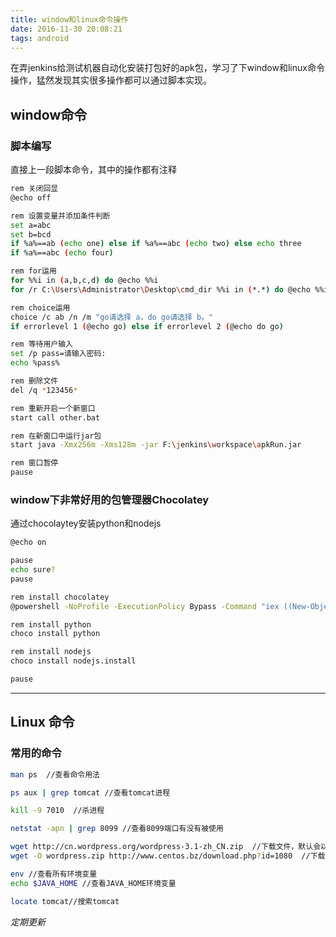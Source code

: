 ```yaml
---
title: window和linux命令操作
date: 2016-11-30 20:08:21
tags: android
---
```

在弄jenkins给测试机器自动化安装打包好的apk包，学习了下window和linux命令操作，猛然发现其实很多操作都可以通过脚本实现。

<!-- more -->

## window命令

### 脚本编写

直接上一段脚本命令，其中的操作都有注释

```bash
rem 关闭回显
@echo off

rem 设置变量并添加条件判断
set a=abc
set b=bcd 
if %a%==ab (echo one) else if %a%==abc (echo two) else echo three
if %a%==abc (echo four)

rem for运用
for %%i in (a,b,c,d) do @echo %%i
for /r C:\Users\Administrator\Desktop\cmd_dir %%i in (*.*) do @echo %%i

rem choice运用
choice /c ab /n /m "go请选择 a，do go请选择 b。"
if errorlevel 1 (@echo go) else if errorlevel 2 (@echo do go)

rem 等待用户输入
set /p pass=请输入密码:
echo %pass%

rem 删除文件
del /q *123456*

rem 重新开启一个新窗口
start call other.bat

rem 在新窗口中运行jar包
start java -Xmx256m -Xms128m -jar F:\jenkins\workspace\apkRun.jar

rem 窗口暂停
pause
```

### window下非常好用的包管理器Chocolatey

通过chocolaytey安装python和nodejs

```bash
@echo on

pause
echo sure?
pause

rem install chocolatey
@powershell -NoProfile -ExecutionPolicy Bypass -Command "iex ((New-Object System.Net.WebClient).DownloadString('https://chocolatey.org/install.ps1'))" && SET "PATH=%PATH%;%ALLUSERSPROFILE%\chocolatey\bin"

rem install python
choco install python

rem install nodejs
choco install nodejs.install

pause
```

---

## Linux 命令

### 常用的命令

```bash
man ps  //查看命令用法

ps aux | grep tomcat //查看tomcat进程

kill -9 7010  //杀进程

netstat -apn | grep 8099 //查看8099端口有没有被使用

wget http://cn.wordpress.org/wordpress-3.1-zh_CN.zip  //下载文件，默认会以最后一个/后面字符串为名称
wget -O wordpress.zip http://www.centos.bz/download.php?id=1080  //下载文件，并命名为wordpress.zip 

env //查看所有环境变量
echo $JAVA_HOME //查看JAVA_HOME环境变量

locate tomcat//搜索tomcat
```

*定期更新*